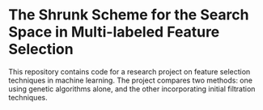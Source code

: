 # The Shrunk Scheme for the Search Space in Multi-labeled Feature Selection
This repository contains code for a research project on feature selection techniques in machine learning. The project compares two methods: one using genetic algorithms alone, and the other incorporating initial filtration techniques.
